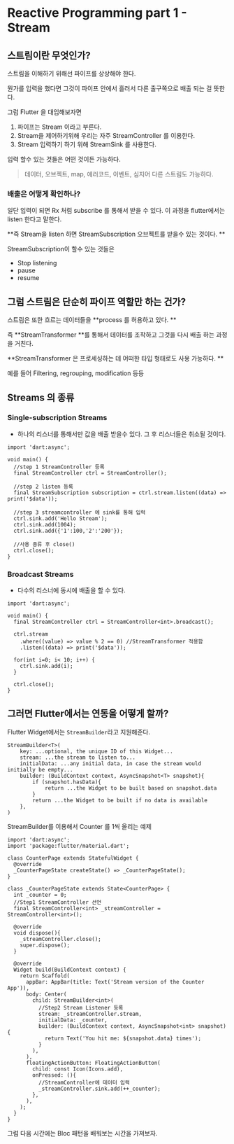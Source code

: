 # Reactive Programming part 1 - Stream

## 스트림이란 무엇인가?

스트림을 이해하기 위해선 파이프를 상상해야 한다.

뭔가를 입력을 했다면 그것이 파이프 안에서 흘러서 다른 출구쪽으로 배출 되는 걸 뜻한다.

그럼 Flutter 을 대입해보자면

1. 파이프는 Stream 이라고 부른다. 
2. Stream을 제어하기위해 우리는 자주 StreamController 를 이용한다. 
3. Stream 입력하기 하기 위해 StreamSink 를 사용한다. 

입력 할수 있는 것들은 어떤 것이든 가능하다.

> 데이터, 오브젝트, map, 에러코드, 이벤트, 심지어 다른 스트림도 가능하다.

### 배출은 어떻게 확인하나?

일단 입력이 되면 Rx 처럼 subscribe 를 통해서 받을 수 있다. 이 과정을 flutter에서는 listen 한다고 말한다.

**즉 Stream을 listen 하면 StreamSubscription 오브젝트를 받을수 있는 것이다. **

StreamSubscription이 할수 있는 것들은

* Stop listening
* pause
* resume

## 그럼 스트림은 단순히 파이프 역할만 하는 건가?

스트림은 또한 흐르는 데이터들을 **process 를 허용하고 있다. **

즉 **StreamTransformer **를 통해서 데이터를 조작하고 그것을 다시 배출 하는 과정을 거친다.

**StreamTransformer 은 프로세싱하는 데 어떠한 타입 형태로도 사용 가능하다. **

예를 들어 Filtering, regrouping, modification 등등

## Streams 의 종류

### Single-subscription Streams

* 하나의 리스너를 통해서만 값을 배출 받을수 있다. 그 후 리스너들은 취소될 것이다. 

```
import 'dart:async';

void main() {
  //step 1 StreamController 등록
  final StreamController ctrl = StreamController();

  //step 2 listen 등록
  final StreamSubscription subscription = ctrl.stream.listen((data) => print('$data'));

  //step 3 streamcontroller 에 sink를 통해 입력
  ctrl.sink.add('Hello Stream');
  ctrl.sink.add(1004);
  ctrl.sink.add({'1':100,'2':'200'});

  //사용 종류 후 close()
  ctrl.close();
}
```

### Broadcast Streams

* 다수의 리스너에 동시에 배출을 할 수 있다. 

```
import 'dart:async';

void main() {
  final StreamController ctrl = StreamController<int>.broadcast();

  ctrl.stream
    .where((value) => value % 2 == 0) //StreamTransformer 적용함
    .listen((data) => print('$data'));

  for(int i=0; i< 10; i++) {
    ctrl.sink.add(i);
  }

  ctrl.close();
}
```

## 그러면 Flutter에서는 연동을 어떻게 할까?

Flutter Widget에서는 `StreamBuilder`라고 지원해준다.

```
StreamBuilder<T>(
    key: ...optional, the unique ID of this Widget...
    stream: ...the stream to listen to...
    initialData: ...any initial data, in case the stream would initially be empty...
    builder: (BuildContext context, AsyncSnapshot<T> snapshot){
        if (snapshot.hasData){
            return ...the Widget to be built based on snapshot.data
        }
        return ...the Widget to be built if no data is available
    },
)
```

StreamBuilder를 이용해서 Counter 를 1씩 올리는 예제

```
import 'dart:async';
import 'package:flutter/material.dart';

class CounterPage extends StatefulWidget {
  @override
  _CounterPageState createState() => _CounterPageState();
}

class _CounterPageState extends State<CounterPage> {
  int _counter = 0;
  //Step1 StreamController 선언
  final StreamController<int> _streamController = StreamController<int>();

  @override
  void dispose(){
    _streamController.close();
    super.dispose();
  }

  @override
  Widget build(BuildContext context) {
    return Scaffold(
      appBar: AppBar(title: Text('Stream version of the Counter App')),
      body: Center(
        child: StreamBuilder<int>(
          //Step2 Stream Listener 등록
          stream: _streamController.stream,
          initialData: _counter,
          builder: (BuildContext context, AsyncSnapshot<int> snapshot){
            return Text('You hit me: ${snapshot.data} times');
          }
        ),
      ),
      floatingActionButton: FloatingActionButton(
        child: const Icon(Icons.add),
        onPressed: (){
          //StreamController에 데이터 입력
          _streamController.sink.add(++_counter);
        },
      ),
    );
  }
}
```

그럼 다음 시간에는 Bloc 패턴을 배워보는 시간을 가져보자.

